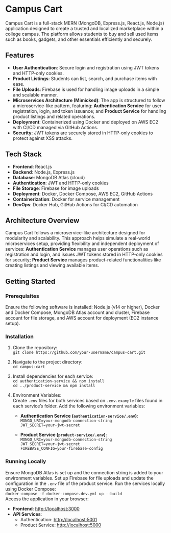 # **Campus Cart**

Campus Cart is a full-stack MERN (MongoDB, Express.js, React.js, Node.js) application designed to create a trusted and localized marketplace within a college campus. The platform allows students to buy and sell used items such as books, gadgets, and other essentials efficiently and securely.

## **Features**

- **User Authentication**: Secure login and registration using JWT tokens and HTTP-only cookies.  
- **Product Listings**: Students can list, search, and purchase items with ease.  
- **File Uploads**: Firebase is used for handling image uploads in a simple and scalable manner.  
- **Microservices Architecture (Mimicked)**: The app is structured to follow a microservice-like pattern, featuring: **Authentication Service** for user registration, login, and token issuance; and **Product Service** for handling product listings and related operations.  
- **Deployment**: Containerized using Docker and deployed on AWS EC2 with CI/CD managed via GitHub Actions.  
- **Security**: JWT tokens are securely stored in HTTP-only cookies to protect against XSS attacks.

## **Tech Stack**

- **Frontend**: React.js  
- **Backend**: Node.js, Express.js  
- **Database**: MongoDB Atlas (cloud)  
- **Authentication**: JWT and HTTP-only cookies  
- **File Storage**: Firebase for image uploads  
- **Deployment**: Docker, Docker Compose, AWS EC2, GitHub Actions  
- **Containerization**: Docker for service management  
- **DevOps**: Docker Hub, GitHub Actions for CI/CD automation

## **Architecture Overview**

Campus Cart follows a microservice-like architecture designed for modularity and scalability. This approach helps simulate a real-world microservices setup, providing flexibility and independent deployment of services: **Authentication Service** manages user operations such as registration and login, and issues JWT tokens stored in HTTP-only cookies for security; **Product Service** manages product-related functionalities like creating listings and viewing available items.

## **Getting Started**

### **Prerequisites**

Ensure the following software is installed: Node.js (v14 or higher), Docker and Docker Compose, MongoDB Atlas account and cluster, Firebase account for file storage, and AWS account for deployment (EC2 instance setup).

### **Installation**

1. Clone the repository:  
   `git clone https://github.com/your-username/campus-cart.git`
   
2. Navigate to the project directory:  
   `cd campus-cart`
   
3. Install dependencies for each service:  
   `cd authentication-service && npm install`  
   `cd ../product-service && npm install`
   
4. Environment Variables:  
   Create `.env` files for both services based on `.env.example` files found in each service’s folder. Add the following environment variables:  

   - **Authentication Service (`authentication-service/.env`)**:  
     `MONGO_URI=your-mongodb-connection-string`  
     `JWT_SECRET=your-jwt-secret`  
   
   - **Product Service (`product-service/.env`)**:  
     `MONGO_URI=your-mongodb-connection-string`  
     `JWT_SECRET=your-jwt-secret`  
     `FIREBASE_CONFIG=your-firebase-config`

### **Running Locally**

Ensure MongoDB Atlas is set up and the connection string is added to your environment variables. Set up Firebase for file uploads and update the configuration in the `.env` file of the product service. Run the services locally using Docker Compose:  
   `docker-compose -f docker-compose.dev.yml up --build`  
Access the application in your browser:  
   - **Frontend**: [http://localhost:3000](http://localhost:3000)  
   - **API Services**:  
     - Authentication: [http://localhost:5001](http://localhost:5001)  
     - Product Service: [http://localhost:5000](http://localhost:5000)
